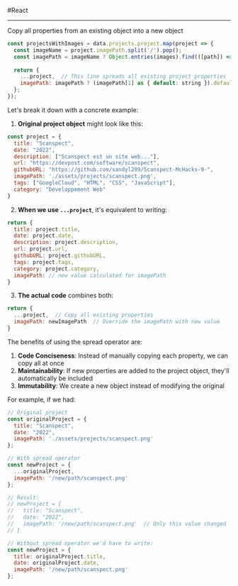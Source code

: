 #React  

--------
Copy all properties from an existing object into a new object

```javascript
const projectsWithImages = data.projects.project.map(project => {
  const imageName = project.imagePath.split('/').pop(); 
  const imagePath = imageName ? Object.entries(images).find(([path]) => path.includes(imageName)) : undefined;
  
  return {
    ...project,  // This line spreads all existing project properties
    imagePath: imagePath ? (imagePath[1] as { default: string }).default : project.imagePath
  };
});
```

Let's break it down with a concrete example:

1. **Original project object** might look like this:
```javascript
const project = {
  title: "Scanspect",
  date: "2022",
  description: ["Scanspect est un site web..."],
  url: "https://devpost.com/software/scanspect",
  githubURL: "https://github.com/sandyl289/Scanspect-McHacks-9-",
  imagePath: './assets/projects/scanspect.png',
  tags: ["GoogleCloud", "HTML", "CSS", "JavaScript"],
  category: "Développement Web"
}
```

2. **When we use `...project`**, it's equivalent to writing:
```javascript
return {
  title: project.title,
  date: project.date,
  description: project.description,
  url: project.url,
  githubURL: project.githubURL,
  tags: project.tags,
  category: project.category,
  imagePath: // new value calculated for imagePath
}
```

3. **The actual code** combines both:
```javascript
return {
  ...project,  // Copy all existing properties
  imagePath: newImagePath  // Override the imagePath with new value
}
```


The benefits of using the spread operator are:
1. **Code Conciseness**: Instead of manually copying each property, we can copy all at once
2. **Maintainability**: If new properties are added to the project object, they'll automatically be included
3. **Immutability**: We create a new object instead of modifying the original

For example, if we had:
```javascript
// Original project
const originalProject = {
  title: "Scanspect",
  date: "2022",
  imagePath: './assets/projects/scanspect.png'
};

// With spread operator
const newProject = {
  ...originalProject,
  imagePath: '/new/path/scanspect.png'
};

// Result:
// newProject = {
//   title: "Scanspect",
//   date: "2022",
//   imagePath: '/new/path/scanspect.png'  // Only this value changed
// }

// Without spread operator we'd have to write:
const newProject = {
  title: originalProject.title,
  date: originalProject.date,
  imagePath: '/new/path/scanspect.png'
};
```
